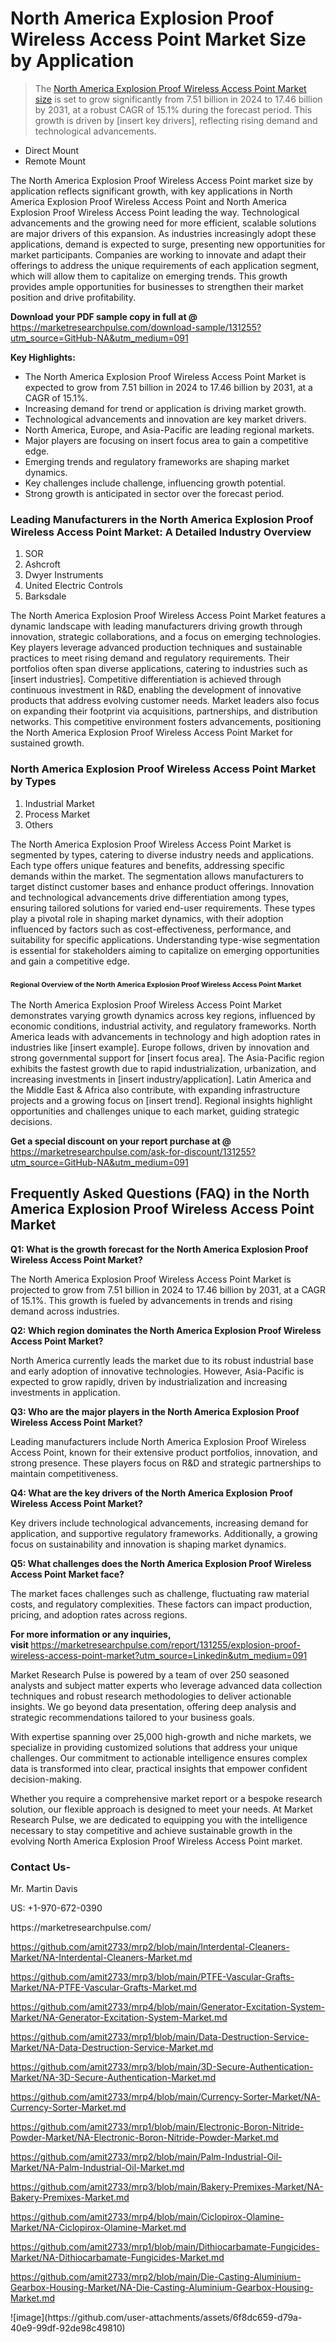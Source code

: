 <h1>North America Explosion Proof Wireless Access Point Market&nbsp;Size by Application</h1><blockquote><p>The <a href="https://marketresearchpulse.com/download-sample/131255?utm_source=GitHub-NA&amp;utm_medium=091">North America Explosion Proof Wireless Access Point Market size</a> is set to grow significantly from 7.51 billion in 2024 to 17.46 billion by 2031, at a robust CAGR of 15.1% during the forecast period. This growth is driven by [insert key drivers], reflecting rising demand and technological advancements.</p></blockquote><ul><li>Direct Mount<li> Remote Mount</li></ul><p>The North America Explosion Proof Wireless Access Point market size by application reflects significant growth, with key applications in North America Explosion Proof Wireless Access Point and North America Explosion Proof Wireless Access Point leading the way. Technological advancements and the growing need for more efficient, scalable solutions are major drivers of this expansion. As industries increasingly adopt these applications, demand is expected to surge, presenting new opportunities for market participants. Companies are working to innovate and adapt their offerings to address the unique requirements of each application segment, which will allow them to capitalize on emerging trends. This growth provides ample opportunities for businesses to strengthen their market position and drive profitability.</p><p><strong>Download your PDF sample copy in full at @ </strong><a href="https://marketresearchpulse.com/download-sample/131255?utm_source=GitHub-NA&amp;utm_medium=091">https://marketresearchpulse.com/download-sample/131255?utm_source=GitHub-NA&amp;utm_medium=091</a></p><p><strong>Key Highlights: </strong></p><ul><li>The North America Explosion Proof Wireless Access Point Market is expected to grow from 7.51 billion in 2024 to 17.46 billion by 2031, at a CAGR of 15.1%.</li><li>Increasing demand for trend or application is driving market growth.</li><li>Technological advancements and innovation are key market drivers.</li><li>North America, Europe, and Asia-Pacific are leading regional markets.</li><li>Major players are focusing on insert focus area to gain a competitive edge.</li><li>Emerging trends and regulatory frameworks are shaping market dynamics.</li><li>Key challenges include challenge, influencing growth potential.</li><li>Strong growth is anticipated in sector over the forecast period.</li></ul><h3>Leading Manufacturers in the North America Explosion Proof Wireless Access Point Market: A Detailed Industry Overview</h3><ol><li>SOR</li><li>Ashcroft</li><li>Dwyer Instruments</li><li>United Electric Controls</li><li>Barksdale</li></ol><div class="flex max-w-full flex-col flex-grow"><div class="min-h-8 text-message flex w-full flex-col items-end gap-2 whitespace-normal break-words [.text-message+&amp;]:mt-5" dir="auto" data-message-author-role="assistant" data-message-id="fd8432e4-4910-450d-b182-61b7bfb0a01f" data-message-model-slug="gpt-4o"><div class="flex w-full flex-col gap-1 empty:hidden first:pt-[3px]"><div class="markdown prose w-full break-words dark:prose-invert light"><p>The North America Explosion Proof Wireless Access Point Market features a dynamic landscape with leading manufacturers driving growth through innovation, strategic collaborations, and a focus on emerging technologies. Key players leverage advanced production techniques and sustainable practices to meet rising demand and regulatory requirements. Their portfolios often span diverse applications, catering to industries such as [insert industries]. Competitive differentiation is achieved through continuous investment in R&amp;D, enabling the development of innovative products that address evolving customer needs. Market leaders also focus on expanding their footprint via acquisitions, partnerships, and distribution networks. This competitive environment fosters advancements, positioning the North America Explosion Proof Wireless Access Point Market for sustained growth.</p></div></div></div></div><h3>North America Explosion Proof Wireless Access Point Market by Types</h3><ol><li>Industrial Market<li> Process Market<li> Others</li></ol><div class="flex max-w-full flex-col flex-grow"><div class="min-h-8 text-message flex w-full flex-col items-end gap-2 whitespace-normal break-words [.text-message+&amp;]:mt-5" dir="auto" data-message-author-role="assistant" data-message-id="084470be-0bb7-4664-bddf-5156b4f41249" data-message-model-slug="gpt-4o-mini"><div class="flex w-full flex-col gap-1 empty:hidden first:pt-[3px]"><div class="markdown prose w-full break-words dark:prose-invert light"><p>The North America Explosion Proof Wireless Access Point Market is segmented by types, catering to diverse industry needs and applications. Each type offers unique features and benefits, addressing specific demands within the market. The segmentation allows manufacturers to target distinct customer bases and enhance product offerings. Innovation and technological advancements drive differentiation among types, ensuring tailored solutions for varied end-user requirements. These types play a pivotal role in shaping market dynamics, with their adoption influenced by factors such as cost-effectiveness, performance, and suitability for specific applications. Understanding type-wise segmentation is essential for stakeholders aiming to capitalize on emerging opportunities and gain a competitive edge.</p></div></div></div></div><h3><span style="font-size: 11px;">Regional Overview of the North America Explosion Proof Wireless Access Point Market</span></h3><div class="flex max-w-full flex-col flex-grow"><div class="min-h-8 text-message flex w-full flex-col items-end gap-2 whitespace-normal break-words [.text-message+&amp;]:mt-5" dir="auto" data-message-author-role="assistant" data-message-id="e9038762-ce64-4e30-91c9-9bd413514231" data-message-model-slug="gpt-4o-mini"><div class="flex w-full flex-col gap-1 empty:hidden first:pt-[3px]"><div class="markdown prose w-full break-words dark:prose-invert light"><p>The North America Explosion Proof Wireless Access Point Market demonstrates varying growth dynamics across key regions, influenced by economic conditions, industrial activity, and regulatory frameworks. North America leads with advancements in technology and high adoption rates in industries like [insert example]. Europe follows, driven by innovation and strong governmental support for [insert focus area]. The Asia-Pacific region exhibits the fastest growth due to rapid industrialization, urbanization, and increasing investments in [insert industry/application]. Latin America and the Middle East &amp; Africa also contribute, with expanding infrastructure projects and a growing focus on [insert trend]. Regional insights highlight opportunities and challenges unique to each market, guiding strategic decisions.</p></div></div></div></div><p><strong>Get a special discount on your report purchase at @ </strong><a href="https://marketresearchpulse.com/ask-for-discount/131255?utm_source=GitHub-NA&amp;utm_medium=091">https://marketresearchpulse.com/ask-for-discount/131255?utm_source=GitHub-NA&amp;utm_medium=091</a></p><h2>Frequently Asked Questions (FAQ) in the North America Explosion Proof Wireless Access Point Market</h2><p><strong>Q1: What is the growth forecast for the North America Explosion Proof Wireless Access Point Market?</strong></p><p>The North America Explosion Proof Wireless Access Point Market is projected to grow from 7.51 billion in 2024 to 17.46 billion by 2031, at a CAGR of 15.1%. This growth is fueled by advancements in trends and rising demand across industries.</p><p><strong>Q2: Which region dominates the North America Explosion Proof Wireless Access Point Market?</strong></p><p>North America currently leads the market due to its robust industrial base and early adoption of innovative technologies. However, Asia-Pacific is expected to grow rapidly, driven by industrialization and increasing investments in application.</p><p><strong>Q3: Who are the major players in the North America Explosion Proof Wireless Access Point Market?</strong></p><p>Leading manufacturers include North America Explosion Proof Wireless Access Point, known for their extensive product portfolios, innovation, and strong presence. These players focus on R&amp;D and strategic partnerships to maintain competitiveness.</p><p><strong>Q4: What are the key drivers of the North America Explosion Proof Wireless Access Point Market?</strong></p><p>Key drivers include technological advancements, increasing demand for application, and supportive regulatory frameworks. Additionally, a growing focus on sustainability and innovation is shaping market dynamics.</p><p><strong>Q5: What challenges does the North America Explosion Proof Wireless Access Point Market face?</strong></p><p>The market faces challenges such as challenge, fluctuating raw material costs, and regulatory complexities. These factors can impact production, pricing, and adoption rates across regions.</p><p><strong>For more information or any inquiries, visit&nbsp;</strong><a href="https://marketresearchpulse.com/report/131255/explosion-proof-wireless-access-point-market?utm_source=Linkedin&utm_medium=091">https://marketresearchpulse.com/report/131255/explosion-proof-wireless-access-point-market?utm_source=Linkedin&utm_medium=091</a></p><p>Market Research Pulse is powered by a team of over 250 seasoned analysts and subject matter experts who leverage advanced data collection techniques and robust research methodologies to deliver actionable insights. We go beyond data presentation, offering deep analysis and strategic recommendations tailored to your business goals.</p><p>With expertise spanning over 25,000 high-growth and niche markets, we specialize in providing customized solutions that address your unique challenges. Our commitment to actionable intelligence ensures complex data is transformed into clear, practical insights that empower confident decision-making.</p><p>Whether you require a comprehensive market report or a bespoke research solution, our flexible approach is designed to meet your needs. At Market Research Pulse, we are dedicated to equipping you with the intelligence necessary to stay competitive and achieve sustainable growth in the evolving North America Explosion Proof Wireless Access Point market.</p><h3><strong>Contact Us-</strong></h3><p>Mr. Martin Davis</p><p>US: +1-970-672-0390</p><p>https://marketresearchpulse.com/</p><p><a href="https://github.com/amit2733/mrp2/blob/main/Interdental-Cleaners-Market/NA-Interdental-Cleaners-Market.md">https://github.com/amit2733/mrp2/blob/main/Interdental-Cleaners-Market/NA-Interdental-Cleaners-Market.md</a></p><p><a href="https://github.com/amit2733/mrp3/blob/main/PTFE-Vascular-Grafts-Market/NA-PTFE-Vascular-Grafts-Market.md">https://github.com/amit2733/mrp3/blob/main/PTFE-Vascular-Grafts-Market/NA-PTFE-Vascular-Grafts-Market.md</a></p><p><a href="https://github.com/amit2733/mrp4/blob/main/Generator-Excitation-System-Market/NA-Generator-Excitation-System-Market.md">https://github.com/amit2733/mrp4/blob/main/Generator-Excitation-System-Market/NA-Generator-Excitation-System-Market.md</a></p><p><a href="https://github.com/amit2733/mrp1/blob/main/Data-Destruction-Service-Market/NA-Data-Destruction-Service-Market.md">https://github.com/amit2733/mrp1/blob/main/Data-Destruction-Service-Market/NA-Data-Destruction-Service-Market.md</a></p><p><a href="https://github.com/amit2733/mrp3/blob/main/3D-Secure-Authentication-Market/NA-3D-Secure-Authentication-Market.md">https://github.com/amit2733/mrp3/blob/main/3D-Secure-Authentication-Market/NA-3D-Secure-Authentication-Market.md</a></p><p><a href="https://github.com/amit2733/mrp4/blob/main/Currency-Sorter-Market/NA-Currency-Sorter-Market.md">https://github.com/amit2733/mrp4/blob/main/Currency-Sorter-Market/NA-Currency-Sorter-Market.md</a></p><p><a href="https://github.com/amit2733/mrp1/blob/main/Electronic-Boron-Nitride-Powder-Market/NA-Electronic-Boron-Nitride-Powder-Market.md">https://github.com/amit2733/mrp1/blob/main/Electronic-Boron-Nitride-Powder-Market/NA-Electronic-Boron-Nitride-Powder-Market.md</a></p><p><a href="https://github.com/amit2733/mrp2/blob/main/Palm-Industrial-Oil-Market/NA-Palm-Industrial-Oil-Market.md">https://github.com/amit2733/mrp2/blob/main/Palm-Industrial-Oil-Market/NA-Palm-Industrial-Oil-Market.md</a></p><p><a href="https://github.com/amit2733/mrp3/blob/main/Bakery-Premixes-Market/NA-Bakery-Premixes-Market.md">https://github.com/amit2733/mrp3/blob/main/Bakery-Premixes-Market/NA-Bakery-Premixes-Market.md</a></p><p><a href="https://github.com/amit2733/mrp4/blob/main/Ciclopirox-Olamine-Market/NA-Ciclopirox-Olamine-Market.md">https://github.com/amit2733/mrp4/blob/main/Ciclopirox-Olamine-Market/NA-Ciclopirox-Olamine-Market.md</a></p><p><a href="https://github.com/amit2733/mrp1/blob/main/Dithiocarbamate-Fungicides-Market/NA-Dithiocarbamate-Fungicides-Market.md">https://github.com/amit2733/mrp1/blob/main/Dithiocarbamate-Fungicides-Market/NA-Dithiocarbamate-Fungicides-Market.md</a></p><p><a href="https://github.com/amit2733/mrp2/blob/main/Die-Casting-Aluminium-Gearbox-Housing-Market/NA-Die-Casting-Aluminium-Gearbox-Housing-Market.md">https://github.com/amit2733/mrp2/blob/main/Die-Casting-Aluminium-Gearbox-Housing-Market/NA-Die-Casting-Aluminium-Gearbox-Housing-Market.md</a></p>
![image](https://github.com/user-attachments/assets/6f8dc659-d79a-40e9-99df-92de98c49810)
